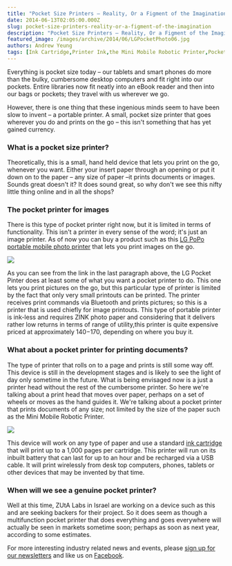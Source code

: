 ```yaml
---
title: "Pocket Size Printers – Reality, Or a Figment of the Imagination?"
date: 2014-06-13T02:05:00.000Z
slug: pocket-size-printers-reality-or-a-figment-of-the-imagination
description: "Pocket Size Printers – Reality, Or a Figment of the Imagination?"
featured_image: /images/archive/2014/06/LGPocketPhoto06.jpg
authors: Andrew Yeung
tags: [Ink Cartridge,Printer Ink,the Mini Mobile Robotic Printer,Pocket Size Printers,Portable Printers,LG PoPo Portable mobile Photo Printer]
---
```


Everything is pocket size today – our tablets and smart phones do more than the bulky, cumbersome desktop computers and fit right into our pockets. Entire libraries now fit neatly into an eBook reader and then into our bags or pockets; they travel with us wherever we go.

However, there is one thing that these ingenious minds seem to have been slow to invent – a portable printer. A small, pocket size printer that goes wherever you do and prints on the go – this isn't something that has yet gained currency.

### What is a pocket size printer?

Theoretically, this is a small, hand held device that lets you print on the go, whenever you want. Either your insert paper through an opening or put it down on to the paper – any size of paper –it prints documents or images. Sounds great doesn't it? It does sound great, so why don't we see this nifty little thing online and in all the shops?

### The pocket printer for images

There is this type of pocket printer right now, but it is limited in terms of functionality. This isn't a printer in every sense of the word; it's just an image printer. As of now you can buy a product such as this [LG PoPo portable mobile photo printer](https://www.youtube.com/watch?v=tkpgNtZcF6Q) that lets you print images on the go.

[![](/blog/images/LG-Pocket-Photo-06.jpg)](/blog/images/LG-Pocket-Photo-06.jpg)

As you can see from the link in the last paragraph above, the LG Pocket Pinter does at least some of what you want a pocket printer to do. This one lets you print pictures on the go, but this particular type of printer is limited by the fact that only very small printouts can be printed. The printer receives print commands via Bluetooth and prints pictures; so this is a printer that is used chiefly for image printouts. This type of portable printer is ink-less and requires ZINK photo paper and considering that it delivers rather low returns in terms of range of utility,this printer is quite expensive priced at approximately $140-$170, depending on where you buy it.

### What about a pocket printer for printing documents?

The type of printer that rolls on to a page and prints is still some way off. This device is still in the development stages and is likely to see the light of day only sometime in the future. What is being envisaged now is a just a printer head without the rest of the cumbersome printer. So here we're talking about a print head that moves over paper, perhaps on a set of wheels or moves as the hand guides it. We're talking about a pocket printer that prints documents of any size; not limited by the size of the paper such as the Mini Mobile Robotic Printer.

[![](/blog/images/8a9df6d83bd497d8484ece4f4d580473-large.jpg)](/blog/images/8a9df6d83bd497d8484ece4f4d580473-large.jpg)

This device will work on any type of paper and use a standard [ink cartridge](https://www.compandsave.com/) that will print up to a 1,000 pages per cartridge. This printer will run on its inbuilt battery that can last for up to an hour and be recharged via a USB cable. It will print wirelessly from desk top computers, phones, tablets or other devices that may be invented by that time.

### When will we see a genuine pocket printer?

Well at this time, ZUtA Labs in Israel are working on a device such as this and are seeking backers for their project. So it does seem as though a multifunction pocket printer that does everything and goes everywhere will actually be seen in markets sometime soon; perhaps as soon as next year, according to some estimates. 

For more interesting industry related news and events, please [sign up for our newsletters](https://www.compandsave.com/) and like us on [Facebook](https://www.facebook.com/compandsave.ink).